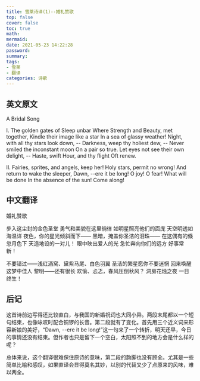 ```yaml
---
title: 雪莱诗译(1)--婚礼赞歌
top: false
cover: false
toc: true
math:
mermaid:
date: 2021-05-23 14:22:28
password:
summary:
tags: 
- 雪莱
- 翻译
categories: 诗歌
---
```


## 英文原文
A Bridal Song


I. The golden gates of Sleep unbar
Where Strength and Beauty, met together,
Kindle their image like a star
In a sea of glassy weather!
Night, with all thy stars look down, --
Darkness, weep thy holiest dew, --
Never smiled the inconstant moon
On a pair so true.
Let eyes not see their own delight, --
Haste, swift Hour, and thy flight
Oft renew.


II. Fairies, sprites, and angels, keep her!
Holy stars, permit no wrong!
And return to wake the sleeper,
Dawn, --ere it be long!
O joy! O fear! What will be done
In the absence of the sun!
Come along!

## 中文翻译
婚礼赞歌


步入这尘封的金色圣堂
勇气和美貌在这里徜徉
如明星照亮他们的面庞
天空明透如海温详
夜色，你的星光倾斜而下——
黑暗，掩盖你圣洁的泪珠——
在这偶有的倏忽月色下
天造地设的一对儿！
眼中映出爱人的光
急忙奔向你们的远方
好事常新！


不要错过——浅红酒窝、黛紫马尾、白色羽翼
圣洁的繁星愿你不要迷惘
回来唤醒这梦中佳人
黎明——还有很长
欢愉、忐忑，春风压倒秋风？
洞房花烛之夜
一日终生！


## 后记
这首诗前边写得还比较直白，与我国的新婚祝词也大同小异。两段末尾都以一个短句结束，也像咏叹时配合铜锣的长音。第二段就有了变化。首先用三个近义词来形容新娘的美好，“Dawn, --ere it be long!”这一句来了一个转折，明天还早，今日的事情还没有结束。但作者也只是留下一个空白，太阳照不到的地方会是什么样的呢？

总体来说，这个翻译很难保住原诗的意味，第二段的韵脚也没有顾全。尤其是一些简单比喻和感叹，如果直译会显得莫名其妙，以别的代替又少了点原来的风味，难以两全。
